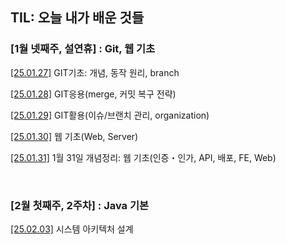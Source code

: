 TIL: 오늘 내가 배운 것들
--
### [1월 넷째주, 설연휴] : Git, 웹 기초

[[25.01.27]](https://github.com/chulsu0012/zoe-til/blob/main/Jan/2025-01-27.md) GIT기초: 개념, 동작 원리, branch

[[25.01.28]](https://github.com/chulsu0012/zoe-til/blob/main/Jan/2025-01-28.md)
GIT응용(merge, 커밋 복구 전략)

[[25.01.29]](https://github.com/chulsu0012/zoe-til/blob/main/Jan/2025-01-29.md)
GIT활용(이슈/브랜치 관리, organization)

[[25.01.30]](https://github.com/chulsu0012/zoe-til/blob/main/Jan/2025-01-30.md)
웹 기초(Web, Server)

[[25.01.31]](https://github.com/chulsu0012/zoe-til/blob/main/Jan/2025-01-31.md)
1월 31일 개념정리: 웹 기초(인증・인가, API, 배포, FE, Web)

<br/>

### [2월 첫째주, 2주차] : Java 기본

[[25.02.03]](https://github.com/chulsu0012/zoe-til/blob/main/Feb/2025-02-03.md)
시스템 아키텍처 설계
